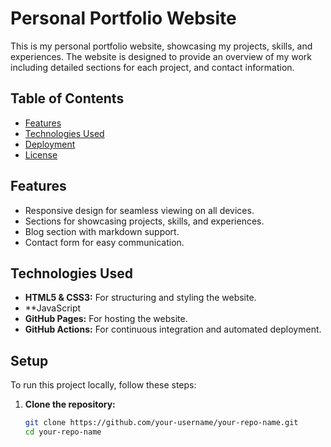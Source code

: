 # Personal Portfolio Website

This is my personal portfolio website, showcasing my projects, skills, and experiences. The website is designed to provide an overview of my work  including detailed sections for each project, and contact information.

## Table of Contents

- [Features](#features)
- [Technologies Used](#technologies-used)
- [Deployment](#deployment)
- [License](#license)




## Features

- Responsive design for seamless viewing on all devices.
- Sections for showcasing projects, skills, and experiences.
- Blog section with markdown support.
- Contact form for easy communication.

## Technologies Used

- **HTML5 & CSS3:** For structuring and styling the website.
- **JavaScript 
- **GitHub Pages:** For hosting the website.
- **GitHub Actions:** For continuous integration and automated deployment.

## Setup

To run this project locally, follow these steps:

1. **Clone the repository:**

   ```bash
   git clone https://github.com/your-username/your-repo-name.git
   cd your-repo-name
